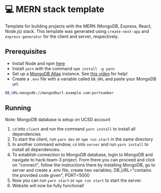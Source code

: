 # 💻 MERN stack template

Template for building projects with the MERN (MongoDB, Express, React, Node.js) stack.
This template was generated using `create-next-app` and `express-generator` for the
client and server, respectively.

## Prerequisites

- Install Node and npm [here](https://nodejs.org/en/download/)
- Install `yarn` with the command `npm install -g yarn`
- Set up a [MongoDB Atlas](https://www.mongodb.com/) instance. See [this video](https://www.youtube.com/watch?v=CcOL5h_ZFJM) for help!
- Create a `.env` file with a variable called `DB_URL` and paste your MongoDB url:

```bash
DB_URL=mongodb://mongodburl.example.com:portnumber
```

## Running
Note: MongoDB database is setup on UCSD account

1. `cd` into `client` and run the command `yarn install` to install all dependencies
2. To start the client, run `yarn dev` or `npm run start` in the same directory
3. In another command window, `cd` into `server` and run `yarn install` to install all dependencies.
4. To establish connection to MongoDB database, login to MongoDB and navigate to 
hack-team-3 project. From there you can proceed and click on "connect",
follow the instructions there by installing MongoDB, go to server and create a .env file,
create two variables; DB_URL="contains the provided code given", PORT=5000
5. Now you can run `yarn start`
   or `npm run start` to start the server.
6. Website will now be fully functional!
